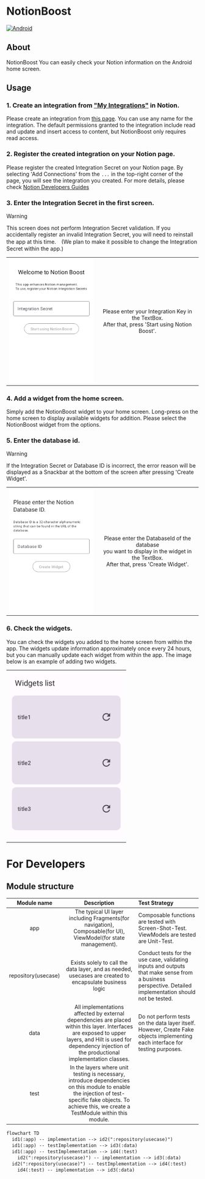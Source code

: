 # NotionBoost

[![Android](https://github.com/goutarouh/NotionBoost/actions/workflows/Android.yml/badge.svg)](https://github.com/goutarouh/NotionBoost/actions/workflows/Android.yml)

## About

NotionBoost 
You can easily check your Notion information on the Android home screen.

## Usage

### 1. Create an integration from ["My Integrations"](https://www.notion.so/my-integrations/) in Notion.

Please create an integration from [this page](https://www.notion.so/my-integrations/).
You can use any name for the integration. The default permissions granted to the integration include read and update and insert access to content, but NotionBoost only requires read access.

### 2. Register the created integration on your Notion page.

Please register the created Integration Secret on your Notion page. By selecting 'Add Connections' from the `...` in the top-right corner of the page, you will see the integration you created. 
For more details, please check [Notion Developers Guides](https://developers.notion.com/docs/create-a-notion-integration#give-your-integration-page-permissions)

### 3. Enter the Integration Secret in the first screen.

> [!WARNING]
> This screen does not perform Integration Secret validation. If you accidentally register an invalid Integration Secret, you will need to reinstall the app at this time.　(We plan to make it possible to change the Integration Secret within the app.)

|||
|:-:|:-:|
|<img src="./images/readme/WelcomeScreen.png" alt="WelcomeScreen" width=300 >| Please enter your Integration Key in the TextBox.<br>After that, press 'Start using Notion Boost'. |


### 4. Add a widget from the home screen.

Simply add the NotionBoost widget to your home screen.
Long-press on the home screen to display available widgets for addition. Please select the NotionBoost widget from the options.

### 5. Enter the database id.

> [!WARNING]
> If the Integration Secret or Database ID is incorrect, the error reason will be displayed as a Snackbar at the bottom of the screen after pressing 'Create Widget'.

|||
|:-:|:-:|
|<img src="./images/readme/MonthlyWidgetConfigurationScreen.png" alt="MonthlyWidgetConfigurationScreen" width=300 >| Please enter the DatabaseId of the database <br>you want to display in the widget in the TextBox.<br>After that, press 'Create Widget'. |

### 6. Check the widgets.

You can check the widgets you added to the home screen from within the app. The widgets update information approximately once every 24 hours, but you can manually update each widget from within the app.
The image below is an example of adding two widgets.

||
|:-:|
|<img src="./images/readme/MonthlyWidgetListScreen.png" alt="MonthlyWidgetListScreen" width=300 >|



# For Developers


## Module structure

| Module name | Description | Test Strategy |
| :-: | :-: | :- |
| app | The typical UI layer including Fragments(for navigation), Composable(for UI), ViewModel(for state management). | Composable functions are tested with Screen-Shot-Test. ViewModels are tested are Unit-Test. |
| repository(usecase) | Exists solely to call the data layer, and as needed, usecases are created to encapsulate business logic | Conduct tests for the use case, validating inputs and outputs that make sense from a business perspective. Detailed implementation should not be tested. |
| data | All implementations affected by external dependencies are placed within this layer. Interfaces are exposed to upper layers, and Hilt is used for dependency injection of the productional implementation classes. | Do not perform tests on the data layer itself. However, Create Fake objects implementing each interface for testing purposes. |
| test | In the layers where unit testing is necessary, introduce dependencies on this module to enable the injection of test-specific fake objects. To achieve this, we create a TestModule within this module. |  |


```mermaid
flowchart TD
  id1(:app) -- implementation --> id2(":repository(usecase)")
  id1(:app) -- testImplementation --> id3(:data)
  id1(:app) -- testImplementation --> id4(:test)
	id2(":repository(usecase)") -- implementation --> id3(:data)
  id2(":repository(usecase)") -- testImplementation --> id4(:test)
	id4(:test) -- implementation --> id3(:data)
```

